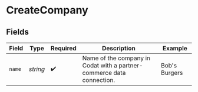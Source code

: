 # CreateCompany


## Fields

| Field                                                                 | Type                                                                  | Required                                                              | Description                                                           | Example                                                               |
| --------------------------------------------------------------------- | --------------------------------------------------------------------- | --------------------------------------------------------------------- | --------------------------------------------------------------------- | --------------------------------------------------------------------- |
| `name`                                                                | *string*                                                              | :heavy_check_mark:                                                    | Name of the company in Codat with a partner-commerce data connection. | Bob's Burgers                                                         |